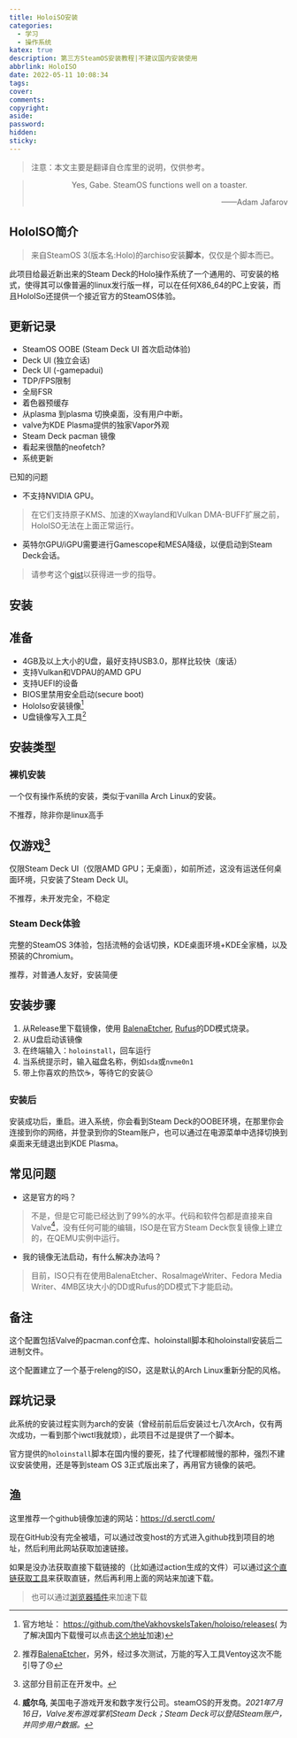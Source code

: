 ```yaml
---
title: HoloiSO安装
categories:
  - 学习
  - 操作系统
katex: true
description: 第三方SteamOS安装教程|不建议国内安装使用
abbrlink: HoloISO
date: 2022-05-11 10:08:34
tags:
cover:
comments:
copyright:
aside:
password:
hidden:
sticky:
---
```


>  注意：本文主要是翻译自仓库里的说明，仅供参考。

> <center>Yes, Gabe. SteamOS functions well on a toaster.</center>
> <p align="right">——Adam Jafarov</p>

## HololSO简介

> 来自SteamOS 3(版本名:Holo)的archiso安装**脚本**，仅仅是个脚本而已。

此项目给最近新出来的Steam Deck的Holo操作系统了一个通用的、可安装的格式，使得其可以像普遍的linux发行版一样，可以在任何X86_64的PC上安装，而且HoloISo还提供一个接近官方的SteamOS体验。

## 更新记录

* SteamOS OOBE (Steam Deck UI 首次启动体验)
* Deck UI (独立会话)
* Deck UI (-gamepadui)
* TDP/FPS限制
* 全局FSR
* 着色器预缓存
* 从plasma 到plasma 切换桌面，没有用户中断。
* valve为KDE Plasma提供的独家Vapor外观
* Steam Deck pacman 镜像
* 看起来很酷的neofetch?
* 系统更新

已知的问题

* 不支持NVIDIA GPU。

> 在它们支持原子KMS、加速的Xwayland和Vulkan DMA-BUFF扩展之前，HoloISO无法在上面正常运行。

* 英特尔GPU/iGPU需要进行Gamescope和MESA降级，以便启动到Steam Deck会话。

> 请参考这个[gist](https://gist.github.com/drraccoony/8a8d0a9e3dfde9fafd3e374e418d2935)以获得进一步的指导。

## 安装

## 准备

* 4GB及以上大小的U盘，最好支持USB3.0，那样比较快（废话）
* 支持Vulkan和VDPAU的AMD GPU
* 支持UEFI的设备
* BIOS里禁用安全启动(secure boot)
* HoloIso安装镜像[^iso]
* U盘镜像写入工具[^upan]

## 安装类型

### 裸机安装

一个仅有操作系统的安装，类似于vanilla Arch Linux的安装。

不推荐，除非你是linux高手

## 仅游戏[^game]

仅限Steam Deck UI（仅限AMD GPU；无桌面），如前所述，这没有运送任何桌面环境，只安装了Steam Deck UI。

不推荐，未开发完全，不稳定

### Steam Deck体验

完整的SteamOS 3体验，包括流畅的会话切换，KDE桌面环境+KDE全家桶，以及预装的Chromium。

推荐，对普通人友好，安装简便

## 安装步骤

1. 从Release里下载镜像，使用 [BalenaEtcher](https://www.balena.io/etcher/), [Rufus](https://rufus.ie/)的DD模式烧录。
2. 从U盘启动该镜像
3. 在终端输入：`holoinstall`，回车运行
4. 当系统提示时，输入磁盘名称，例如`sda`或`nvme0n1`
5. 带上你喜欢的热饮☕，等待它的安装😑

### 安装后

安装成功后，重启。进入系统，你会看到Steam Deck的OOBE环境，在那里你会连接到你的网络，并登录到你的Steam账户，也可以通过在电源菜单中选择切换到桌面来无缝退出到KDE Plasma。

## 常见问题

* 这是官方的吗？

> 不是，但是它可能已经达到了99%的水平。代码和软件包都是直接来自Valve[^valve]，没有任何可能的编辑，ISO是在官方Steam Deck恢复镜像上建立的，在QEMU实例中运行。

* 我的镜像无法启动，有什么解决办法吗？

> 目前，ISO只有在使用BalenaEtcher、RosaImageWriter、Fedora Media Writer、4MB区块大小的DD或Rufus的DD模式下才能启动。

## 备注

这个配置包括Valve的pacman.conf仓库、holoinstall脚本和holoinstall安装后二进制文件。

这个配置建立了一个基于releng的ISO，这是默认的Arch Linux重新分配的风格。

## 踩坑记录

此系统的安装过程实则为arch的安装（曾经前前后后安装过七八次Arch，仅有两次成功，一看到那个iwctl我就烦），此项目不过是提供了一个脚本。

官方提供的`holoinstall`脚本在国内慢的要死，挂了代理都贼慢的那种，强烈不建议安装使用，还是等到steam OS 3正式版出来了，再用官方镜像的装吧。

## 渔

这里推荐一个github镜像加速的网站：https://d.serctl.com/

现在GitHub没有完全被墙，可以通过改变host的方式进入github找到项目的地址，然后利用此网站获取加速链接。

如果是没办法获取直接下载链接的（比如通过action生成的文件）可以通过[这个直链获取工具](https://nightly.link/)来获取直链，然后再利用上面的网站来加速下载。

> 也可以通过[浏览器插件](https://chrome.zzzmh.cn/#/search)来加速下载

[^valve]: **威尔乌**, 美国电子游戏开发和数字发行公司。steamOS的开发商。*2021年7月16日，Valve发布游戏掌机Steam Deck；Steam Deck可以登陆Steam账户，并同步用户数据。*
[^game]: 这部分目前正在开发中。
[^iso]: 官方地址： https://github.com/theVakhovskeIsTaken/holoiso/releases( 为了解决国内下载慢可以点击[这个地址](https://d7.serctl.com/downloads8/2022-05-11-09-36-17-holoiso-SteamOS_Holo-20220510_0636_amdgpu-x86_64.iso)加速)
[^upan]:推荐[BalenaEtcher](https://github.com/balena-io/etcher/releases)，另外，经过多次测试，万能的写入工具Ventoy这次不能引导了😞





